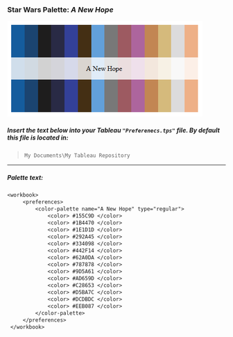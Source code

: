 
### Star Wars Palette: _A New Hope_

![A New Hope](../images/new_hope.png)

##### Insert the text below into your Tableau `"Preferenecs.tps"` file.  By default this file is located in:  
> `My Documents\My Tableau Repository`

---  

##### Palette text:
```{html}
<workbook> 
	 <preferences>
         <color-palette name="A New Hope" type="regular"> 
			 <color> #155C9D </color> 
			 <color> #1B4470 </color> 
			 <color> #1E1D1D </color> 
			 <color> #292A45 </color> 
			 <color> #334098 </color> 
			 <color> #442F14 </color> 
			 <color> #62A0DA </color> 
			 <color> #787878 </color> 
			 <color> #9D5A61 </color> 
			 <color> #AD659D </color> 
			 <color> #C28653 </color> 
			 <color> #D5BA7C </color> 
			 <color> #DCDBDC </color> 
			 <color> #EEB087 </color> 
		 </color-palette> 
	 </preferences> 
 </workbook>
 ```
